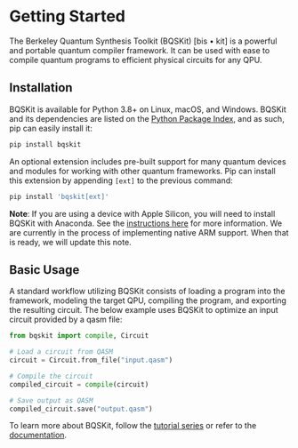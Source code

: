 # Getting Started

The Berkeley Quantum Synthesis Toolkit (BQSKit) \[bis • kit\] is a powerful and portable quantum compiler framework.
It can be used with ease to compile quantum programs to efficient physical circuits for any QPU.

## Installation

BQSKit is available for Python 3.8+ on Linux, macOS, and Windows. BQSKit
and its dependencies are listed on the [Python Package Index](https://pypi.org),
and as such, pip can easily install it:

```sh
pip install bqskit
```

An optional extension includes pre-built support for many quantum devices and modules for working with other quantum frameworks. Pip can install this extension by appending `[ext]` to the previous command:

```sh
pip install 'bqskit[ext]'
```

**Note**: If you are using a device with Apple Silicon, you will need to install BQSKit with Anaconda. See the [instructions here](https://github.com/BQSKit/bqskit-tutorial/blob/master/README.md) for more information. We are currently in the process of implementing native ARM support. When that is ready, we will update this note.


## Basic Usage

A standard workflow utilizing BQSKit consists of loading a program into the framework, modeling the target QPU, compiling the program, and exporting the resulting circuit. The below example uses BQSKit to optimize an input circuit provided by a qasm file:

```python
from bqskit import compile, Circuit

# Load a circuit from QASM
circuit = Circuit.from_file("input.qasm")

# Compile the circuit
compiled_circuit = compile(circuit)

# Save output as QASM
compiled_circuit.save("output.qasm")
```

To learn more about BQSKit, follow the [tutorial series](https://github.com/BQSKit/bqskit-tutorial/blob/master/1_comping_with_bqskit.ipynb) or refer to the [documentation](https://bqskit.readthedocs.io/en/latest/).
